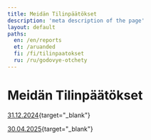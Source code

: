 ```yaml
---
title: Meidän Tilinpäätökset
description: 'meta description of the page'
layout: default
paths:
  en: /en/reports
  et: /aruanded
  fi: /fi/tilinpaatokset
  ru: /ru/godovye-otchety
---
```


# Meidän Tilinpäätökset

[31.12.2024](/doc/reports/31.12.2024.pdf){target="_blank"}

[30.04.2025](/doc/reports/30.04.2025.pdf){target="_blank"}

